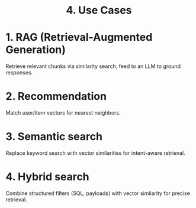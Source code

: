 <h1 align="center">4. Use Cases</h1>

# 1. RAG (Retrieval-Augmented Generation)

Retrieve relevant chunks via similarity search; feed to an LLM to ground responses.

# 2. Recommendation

Match user/item vectors for nearest neighbors.

# 3. Semantic search

Replace keyword search with vector similarities for intent-aware retrieval.

# 4. Hybrid search

Combine structured filters (SQL, payloads) with vector similarity for precise retrieval.


